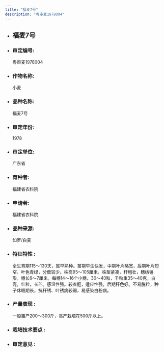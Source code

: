 ```yaml
---
title: "福麦7号"
description: "粤审麦1978004"
---
```

* ## 福麦7号
* ###  审定编号:  
   粤审麦1978004

*  ### 作物名称:  
   小麦

*   ###  品种名称: 
    福麦7号

*   ### 审定年份: 
    1978

*   ### 审定单位:  
    广东省

*   ### 育种者:  
    福建省农科院

*   ### 申请者:  
    福建省农科院

*   ### 品种来源:  
    如罗/白麦

*   ### 特征特性 : 
    全生育期115～130天，属早熟种。苗期早生快发，中期叶片略宽，后期叶片短窄，叶色青绿，分蘖较少，株高95～105厘米，株型紧凑，秆粗壮，穗纺锤形，穗长6～7厘米，每穗14～16个小穗，30～40粒，千粒重35～40克，白壳，红粒，长芒。感温性强。较省肥，适应性强，后期秆色好。不易脱粒，种子休眠期长，抗秆锈、叶锈病较弱，易感染白粉病。

*   ### 产量表现 : 
    一般亩产200～300斤，高产栽培在500斤以上。

*   ### 栽培技术要点 : 
     

*   ### 审定意见 : 
    
